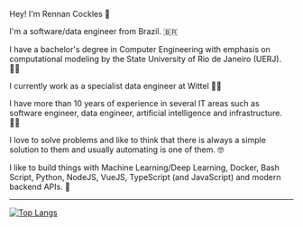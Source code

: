 <!--
**rennancockles/rennancockles** is a ✨ _special_ ✨ repository because its `README.md` (this file) appears on your GitHub profile.

Here are some ideas to get you started:

- 🔭 I’m currently working on ...
- 🌱 I’m currently learning ...
- 👯 I’m looking to collaborate on ...
- 🤔 I’m looking for help with ...
- 💬 Ask me about ...
- 📫 How to reach me: ...
- 😄 Pronouns: ...
- ⚡ Fun fact: ...
-->


Hey! I'm Rennan Cockles 👋

I'm a software/data engineer from Brazil. 🇧🇷

I have a bachelor's degree in Computer Engineering with emphasis on computational modeling by the State University of Rio de Janeiro (UERJ). 👨‍🎓

I currently work as a specialist data engineer at Wittel 👨‍💼

I have more than 10 years of experience in several IT areas such as software engineer, data engineer, artificial intelligence and infrastructure. 👨‍💻

I love to solve problems and like to think that there is always a simple solution to them and usually automating is one of them. 🤓

I like to build things with Machine Learning/Deep Learning, Docker, Bash Script, Python, NodeJS, VueJS, TypeScript (and JavaScript) and modern backend APIs. 👊
 
--------------

 [![Top Langs](https://github-readme-stats.vercel.app/api/top-langs/?username=rennancockles&hide=jupyter%20notebook&theme=github_dark&card_width=495)](https://github.com/rennancockles)

